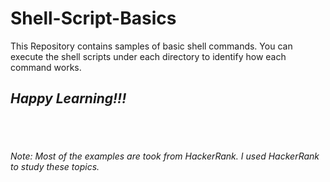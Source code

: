 # Shell-Script-Basics
This Repository contains samples of basic shell commands. You can execute the shell scripts under each directory to identify how each command works. 

## *Happy Learning!!!*
</br>
</br>

###### *Note: Most of the examples are took from HackerRank. I used HackerRank to study these topics.*